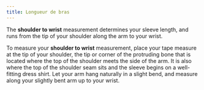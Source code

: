 ```yaml
---
title: Longueur de bras
---
```


The **shoulder to wrist** measurement determines your sleeve length, and runs from the tip of your shoulder along the arm to your wrist.

To measure your **shoulder to wrist** measurement, place your tape measure at the tip of your shoulder, the tip or corner of the protruding bone that is located where the top of the shoulder meets the side of the arm. It is also where the top of the shoulder seam sits and the sleeve begins on a well-fitting dress shirt. Let your arm hang naturally in a slight bend, and measure along your slightly bent arm up to your wrist.
